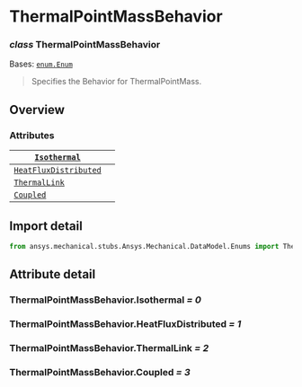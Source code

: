 <a id="thermalpointmassbehavior"></a>

# ThermalPointMassBehavior

<a id="ThermalPointMassBehavior"></a>

### *class* ThermalPointMassBehavior

Bases: [`enum.Enum`](https://docs.python.org/3/library/enum.html#enum.Enum)

> Specifies the Behavior for ThermalPointMass.

> <!-- !! processed by numpydoc !! -->

<a id="overview"></a>

## Overview

### Attributes

| [`Isothermal`](#ThermalPointMassBehavior.Isothermal)                   |    |
|------------------------------------------------------------------------|----|
| [`HeatFluxDistributed`](#ThermalPointMassBehavior.HeatFluxDistributed) |    |
| [`ThermalLink`](#ThermalPointMassBehavior.ThermalLink)                 |    |
| [`Coupled`](#ThermalPointMassBehavior.Coupled)                         |    |

<a id="import-detail"></a>

## Import detail

```python
from ansys.mechanical.stubs.Ansys.Mechanical.DataModel.Enums import ThermalPointMassBehavior
```

<a id="attribute-detail"></a>

## Attribute detail

<a id="ThermalPointMassBehavior.Isothermal"></a>

### ThermalPointMassBehavior.Isothermal *= 0*

<a id="ThermalPointMassBehavior.HeatFluxDistributed"></a>

### ThermalPointMassBehavior.HeatFluxDistributed *= 1*

<a id="ThermalPointMassBehavior.ThermalLink"></a>

### ThermalPointMassBehavior.ThermalLink *= 2*

<a id="ThermalPointMassBehavior.Coupled"></a>

### ThermalPointMassBehavior.Coupled *= 3*
